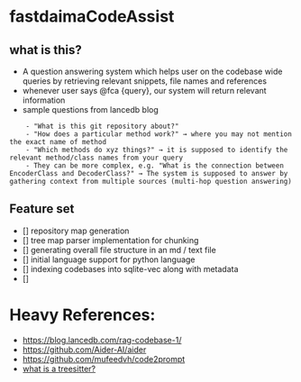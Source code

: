 # fastdaimaCodeAssist
## what is this?
- A question answering system which helps user on the codebase wide queries by retrieving relevant snippets, file names and references
- whenever user says @fca {query}, our system will return relevant information
- sample questions from lancedb blog 
```
	- "What is this git repository about?"
	- "How does a particular method work?" → where you may not mention the exact name of method
	- "Which methods do xyz things?" → it is supposed to identify the relevant method/class names from your query
	- They can be more complex, e.g. "What is the connection between EncoderClass and DecoderClass?" → The system is supposed to answer by gathering context from multiple sources (multi-hop question answering) 
```


## Feature set

- [] repository map generation 
- [] tree map parser implementation for chunking
- [] generating overall file structure in an md / text file
- [] initial language support for python language
- [] indexing codebases into sqlite-vec along with metadata
- [] 


# Heavy References: 
- https://blog.lancedb.com/rag-codebase-1/
- https://github.com/Aider-AI/aider
- https://github.com/mufeedvh/code2prompt
- [what is a treesitter?](https://www.youtube.com/watch?v=09-9LltqWLY)
